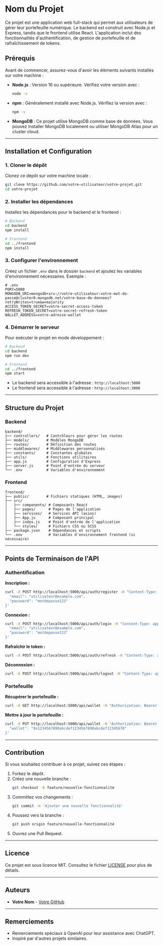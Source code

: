 
# Nom du Projet

Ce projet est une application web full-stack qui permet aux utilisateurs de gérer leur portefeuille numérique. Le backend est construit avec Node.js et Express, tandis que le frontend utilise React. L'application inclut des fonctionnalités d'authentification, de gestion de portefeuille et de rafraîchissement de tokens.

## Prérequis

Avant de commencer, assurez-vous d'avoir les éléments suivants installés sur votre machine :

- **Node.js** : Version 16 ou supérieure. Vérifiez votre version avec :
  ```bash
  node -v
  ```
- **npm** : Généralement installé avec Node.js. Vérifiez la version avec :
  ```bash
  npm -v
  ```
- **MongoDB** : Ce projet utilise MongoDB comme base de données. Vous pouvez installer MongoDB localement ou utiliser MongoDB Atlas pour un cluster cloud.

---

## Installation et Configuration

### 1. Cloner le dépôt
Clonez ce dépôt sur votre machine locale :
```bash
git clone https://github.com/votre-utilisateur/votre-projet.git
cd votre-projet
```

### 2. Installer les dépendances
Installez les dépendances pour le backend et le frontend :
```bash
# Backend
cd backend
npm install

# Frontend
cd ../frontend
npm install
```

### 3. Configurer l'environnement
Créez un fichier `.env` dans le dossier `backend` et ajoutez les variables d'environnement nécessaires. Exemple :
```env
# .env
PORT=5000
MONGODB_URI=mongodb+srv://votre-utilisateur:votre-mot-de-passe@cluster0.mongodb.net/votre-base-de-donnees?retryWrites=true&w=majority
ACCESS_TOKEN_SECRET=votre-secret-access-token
REFRESH_TOKEN_SECRET=votre-secret-refresh-token
WALLET_ADDRESS=votre-adresse-wallet
```

### 4. Démarrer le serveur
Pour exécuter le projet en mode développement :
```bash
# Backend
cd backend
npm run dev

# Frontend
cd ../frontend
npm start
```

- Le backend sera accessible à l'adresse : `http://localhost:5000`
- Le frontend sera accessible à l'adresse : `http://localhost:3000`

---

## Structure du Projet

### Backend
```
backend/
├── controllers/   # Contrôleurs pour gérer les routes
├── models/        # Modèles MongoDB
├── routes/        # Définition des routes
├── middlewares/   # Middlewares personnalisés
├── constants/     # Constantes globales
├── utils/         # Fonctions utilitaires
├── app.js         # Configuration d'Express
├── server.js      # Point d'entrée du serveur
└── .env           # Variables d'environnement
```

### Frontend
```
frontend/
├── public/        # Fichiers statiques (HTML, images)
├── src/
│   ├── components/ # Composants React
│   ├── pages/      # Pages de l'application
│   ├── services/   # Services API (axios)
│   ├── App.js      # Composant principal
│   ├── index.js    # Point d'entrée de l'application
│   └── styles/     # Fichiers CSS ou SCSS
├── package.json    # Dépendances et scripts
└── .env            # Variables d'environnement frontend (si nécessaire)
```

---

## Points de Terminaison de l'API

### Authentification
**Inscription :**
```bash
curl -X POST http://localhost:5000/api/auth/register -H "Content-Type: application/json" -d '{
  "email": "utilisateur@example.com",
  "password": "motdepasse123"
}'
```

**Connexion :**
```bash
curl -X POST http://localhost:5000/api/auth/login -H "Content-Type: application/json" -d '{
  "email": "utilisateur@example.com",
  "password": "motdepasse123"
}'
```

**Rafraîchir le token :**
```bash
curl -X POST http://localhost:5000/api/auth/refresh -H "Content-Type: application/json" -d '{}'
```

**Déconnexion :**
```bash
curl -X POST http://localhost:5000/api/auth/logout -H "Content-Type: application/json" -d '{}'
```

### Portefeuille
**Récupérer le portefeuille :**
```bash
curl -X GET http://localhost:5000/api/wallet -H "Authorization: Bearer <access-token>"
```

**Mettre à jour le portefeuille :**
```bash
curl -X PUT http://localhost:5000/api/wallet -H "Authorization: Bearer <access-token>" -H "Content-Type: application/json" -d '{
  "wallet": "0x1234567890abcdef1234567890abcdef12345678"
}'
```

---

## Contribution

Si vous souhaitez contribuer à ce projet, suivez ces étapes :

1. Forkez le dépôt.
2. Créez une nouvelle branche :
   ```bash
   git checkout -b feature/nouvelle-fonctionnalité
   ```
3. Committez vos changements :
   ```bash
   git commit -m 'Ajouter une nouvelle fonctionnalité'
   ```
4. Poussez vers la branche :
   ```bash
   git push origin feature/nouvelle-fonctionnalité
   ```
5. Ouvrez une Pull Request.

---

## Licence

Ce projet est sous licence MIT. Consultez le fichier [LICENSE](./LICENSE) pour plus de détails.

---

## Auteurs

- **Votre Nom** - [Votre GitHub](https://github.com/votre-utilisateur)

---

## Remerciements

- Remerciements spéciaux à OpenAI pour leur assistance avec ChatGPT.
- Inspiré par d'autres projets similaires.

